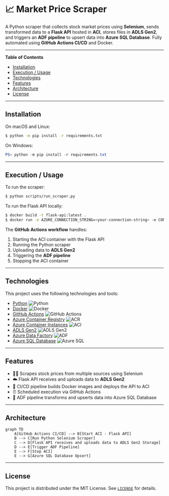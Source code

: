 # 📈 Market Price Scraper

A Python scraper that collects stock market prices using **Selenium**, sends transformed data to a **Flask API** hosted in **ACI**, stores files in **ADLS Gen2**, and triggers an **ADF pipeline** to upsert data into **Azure SQL Database**. Fully automated using **GitHub Actions CI/CD** and Docker.

---

**Table of Contents**

- [Installation](#installation)
- [Execution / Usage](#execution--usage)
- [Technologies](#technologies)
- [Features](#features)
- [Architecture](#architecture)
- [License](#license)

---

## Installation

On macOS and Linux:

```sh
$ python -m pip install -r requirements.txt
```

On Windows:

```powershell
PS> python -m pip install -r requirements.txt
```

---

## Execution / Usage

To run the scraper:

```sh
$ python scripts/run_scraper.py
```

To run the Flask API locally:

```sh
$ docker build -t flask-api:latest .
$ docker run -e AZURE_CONNECTION_STRING=<your-connection-string> -e CONTAINER_NAME=<your-container> -p 5000:5000 flask-api:latest
```

The **GitHub Actions workflow** handles:

1. Starting the ACI container with the Flask API  
2. Running the Python scraper  
3. Uploading data to **ADLS Gen2**  
4. Triggering the **ADF pipeline**  
5. Stopping the ACI container  

---

## Technologies

This project uses the following technologies and tools:

- [Python](https://www.python.org/) ![Python](https://img.shields.io/badge/python-3670A0?style=for-the-badge&logo=python&logoColor=ffdd54)  
- [Docker](https://www.docker.com/) ![Docker](https://img.shields.io/badge/docker-%230db7ed.svg?style=for-the-badge&logo=docker&logoColor=white)  
- [GitHub Actions](https://github.com/features/actions) ![GitHub Actions](https://img.shields.io/badge/github%20actions-2088FF?style=for-the-badge&logo=github-actions&logoColor=white)  
- [Azure Container Registry](https://azure.microsoft.com/en-us/services/container-registry/) ![ACR](https://img.shields.io/badge/ACR-%23007FFF.svg?style=for-the-badge)  
- [Azure Container Instances](https://azure.microsoft.com/en-us/services/container-instances/) ![ACI](https://img.shields.io/badge/ACI-%23007FFF.svg?style=for-the-badge)  
- [ADLS Gen2](https://learn.microsoft.com/en-us/azure/storage/data-lake-storage/) ![ADLS Gen2](https://img.shields.io/badge/ADLS%20Gen2-%23007FFF.svg?style=for-the-badge)  
- [Azure Data Factory](https://learn.microsoft.com/en-us/azure/data-factory/) ![ADF](https://img.shields.io/badge/ADF-%23007FFF.svg?style=for-the-badge)  
- [Azure SQL Database](https://learn.microsoft.com/en-us/azure/azure-sql/) ![Azure SQL](https://img.shields.io/badge/Azure%20SQL-%23007FFF.svg?style=for-the-badge)  

---

## Features

- 🕵️‍♂️ Scrapes stock prices from multiple sources using Selenium  
- ☁️ Flask API receives and uploads data to **ADLS Gen2**  
- 🔄 CI/CD pipeline builds Docker images and deploys the API to ACI  
- ⏰ Scheduled execution via GitHub Actions  
- 🔄 ADF pipeline transforms and upserts data into Azure SQL Database  

---

## Architecture

```mermaid
graph TD
    A[GitHub Actions CI/CD] --> B[Start ACI - Flask API]
    B --> C[Run Python Selenium Scraper]
    C --> D[Flask API receives and uploads data to ADLS Gen2 Storage]
    D --> E[Trigger ADF Pipeline]
    E --> F[Stop ACI]
    E --> G[Azure SQL Database Upsert]
```

---

## License

This project is distributed under the MIT License. See [`LICENSE`](LICENSE.md) for details.